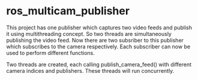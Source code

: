 # ros_multicam_publisher
This project has one publisher which captures two video feeds and publish it using multithreading concept. So two threads are simultaneously publishing the video feed. Now there are two subsriber to this publisher which subscribes to the camera respectively. Each subscriber can now be used to perform different functions. 

Two threads are created, each calling publish_camera_feed() with different camera indices and publishers. These threads will run concurrently.
